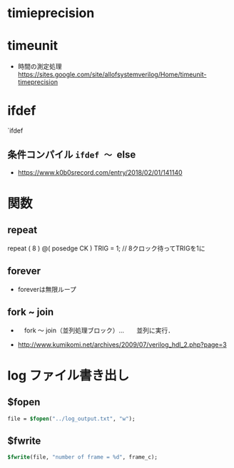 
# timieprecision
# timeunit
- 時間の測定処理
https://sites.google.com/site/allofsystemverilog/Home/timeunit-timeprecision


# ifdef
`ifdef 

## 条件コンパイル `ifdef 〜 `else
- https://www.k0b0srecord.com/entry/2018/02/01/141140

# 関数
## repeat
repeat ( 8 ) @( posedge CK ) TRIG = 1; // 8クロック待ってTRIGを1に

## forever
- foreverは無限ループ
## fork ~ join 
- 　fork ～ join（並列処理ブロック）...　　並列に実行．

- http://www.kumikomi.net/archives/2009/07/verilog_hdl_2.php?page=3

# log ファイル書き出し
## $fopen
```SystemVerilog
file = $fopen("../log_output.txt", "w");
```
## $fwrite
```SystemVerilog
$fwrite(file, "number of frame = %d", frame_c);
```
